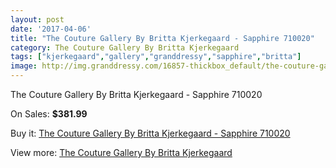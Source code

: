 ```yaml
---
layout: post
date: '2017-04-06'
title: "The Couture Gallery By Britta Kjerkegaard - Sapphire 710020"
category: The Couture Gallery By Britta Kjerkegaard
tags: ["kjerkegaard","gallery","granddressy","sapphire","britta"]
image: http://img.granddressy.com/16857-thickbox_default/the-couture-gallery-by-britta-kjerkegaard-sapphire-710020.jpg
---
```

The Couture Gallery By Britta Kjerkegaard - Sapphire 710020

On Sales: **$381.99**
<a href="https://www.granddressy.com/en/the-couture-gallery-by-britta-kjerkegaard/15859-the-couture-gallery-by-britta-kjerkegaard-sapphire-710020.html"><amp-img layout="responsive" width="600" height="600" src="//img.granddressy.com/16857-thickbox_default/the-couture-gallery-by-britta-kjerkegaard-sapphire-710020.jpg" alt="The Couture Gallery By Britta Kjerkegaard - Sapphire 710020 0" /></a>

Buy it: [The Couture Gallery By Britta Kjerkegaard - Sapphire 710020](https://www.granddressy.com/en/the-couture-gallery-by-britta-kjerkegaard/15859-the-couture-gallery-by-britta-kjerkegaard-sapphire-710020.html "The Couture Gallery By Britta Kjerkegaard - Sapphire 710020")

View more: [The Couture Gallery By Britta Kjerkegaard](https://www.granddressy.com/en/218-the-couture-gallery-by-britta-kjerkegaard "The Couture Gallery By Britta Kjerkegaard")